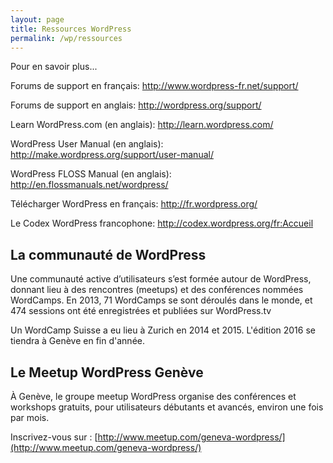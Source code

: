 ```yaml
---
layout: page
title: Ressources WordPress
permalink: /wp/ressources
---
```


Pour en savoir plus...

Forums de support en français: 
http://www.wordpress-fr.net/support/

Forums de support en anglais: 
http://wordpress.org/support/

Learn WordPress.com (en anglais): 
http://learn.wordpress.com/ 

WordPress User Manual (en anglais): 
http://make.wordpress.org/support/user-manual/

WordPress FLOSS Manual (en anglais): 
http://en.flossmanuals.net/wordpress/

Télécharger WordPress en français: 
http://fr.wordpress.org/

Le Codex WordPress francophone: http://codex.wordpress.org/fr:Accueil


La communauté de WordPress
---

Une communauté active d’utilisateurs s’est formée autour de WordPress, donnant lieu à des rencontres (meetups) et des conférences nommées WordCamps. En 2013, 71 WordCamps se sont déroulés dans le monde, et 474 sessions ont été enregistrées et publiées sur WordPress.tv

Un WordCamp Suisse a eu lieu à Zurich en 2014 et 2015. L'édition 2016 se tiendra à Genève en fin d'année.

Le Meetup WordPress Genève
---

À Genève, le groupe meetup WordPress organise des conférences et workshops gratuits, pour utilisateurs débutants et avancés, environ une fois par mois. 

Inscrivez-vous sur : 
[http://www.meetup.com/geneva-wordpress/](http://www.meetup.com/geneva-wordpress/)